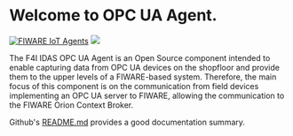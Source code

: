 # Welcome to OPC UA Agent.

[![FIWARE IoT Agents](https://nexus.lab.fiware.org/repository/raw/public/badges/chapters/iot-agents.svg)](https://www.fiware.org/developers/catalogue/)
[![](https://nexus.lab.fiware.org/repository/raw/public/badges/stackoverflow/iot-agents.svg)](https://stackoverflow.com/questions/tagged/fiware+iot)

The F4I IDAS OPC UA Agent is an Open Source component intended to enable capturing data from OPC UA devices on the
shopfloor and provide them to the upper levels of a FIWARE-based system. Therefore, the main focus of this component is
on the communication from field devices implementing an OPC UA server to FIWARE, allowing the communication to the
FIWARE Orion Context Broker.

Github's [README.md](https://github.com/Engineering-Research-and-Development/iotagent-opcua/blob/master/README.md)
provides a good documentation summary.
